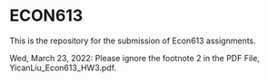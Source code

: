 # ECON613
This is the repository for the submission of Econ613 assignments.

Wed, March 23, 2022: Please ignore the footnote 2 in the PDF File, YicanLiu_Econ613_HW3.pdf.
